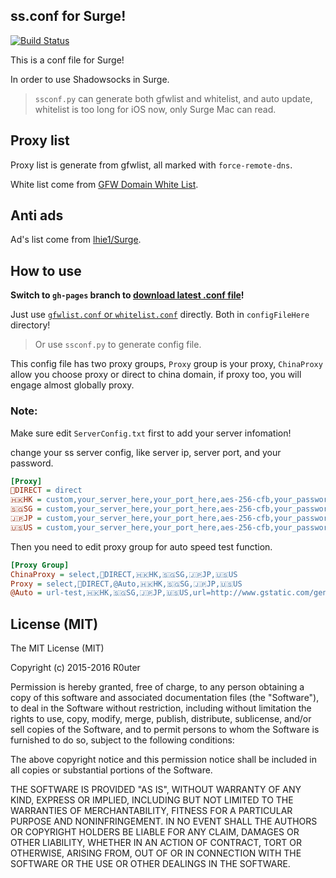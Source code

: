 ## ss.conf for Surge!
[![Build Status](https://travis-ci.org/R0uter/ss.conf-for-surge.svg?branch=master)](https://travis-ci.org/R0uter/ss.conf-for-surge)

This is a conf file for Surge!

In order to use Shadowsocks in Surge.

> `ssconf.py` can generate both gfwlist and whitelist, and auto update, 
whitelist is too long for iOS now, only Surge Mac can read.

## Proxy list 

Proxy list is generate from gfwlist, all marked with `force-remote-dns`.

White list come from [GFW Domain White List](https://goo.gl/tBixve).

## Anti ads

Ad's list come from [lhie1/Surge](https://github.com/lhie1/Surge).

## How to use

**Switch to `gh-pages` branch to [download latest .conf file](https://r0uter.github.io/ss.conf-for-surge/)!**

Just use [`gfwlist.conf` or `whitelist.conf`](https://R0uter.github.io/ss.conf-for-surge/) directly. Both in `configFileHere` directory!

> Or use `ssconf.py` to generate config file.

This config file has two proxy groups, `Proxy` group is your proxy, `ChinaProxy` allow you choose proxy or direct to china domain, if proxy too, you will engage almost globally proxy.

### Note:

Make sure edit `ServerConfig.txt` first to add your server infomation!

change your ss server config, like server ip, server port, and your password.

```ini
[Proxy]
💊DIRECT = direct
🇭🇰HK = custom,your_server_here,your_port_here,aes-256-cfb,your_password_here,https://github.com/R0uter/ss.conf-for-surge/raw/master/ss.module
🇸🇬SG = custom,your_server_here,your_port_here,aes-256-cfb,your_password_here,https://github.com/R0uter/ss.conf-for-surge/raw/master/ss.module
🇯🇵JP = custom,your_server_here,your_port_here,aes-256-cfb,your_password_here,https://github.com/R0uter/ss.conf-for-surge/raw/master/ss.module
🇺🇸US = custom,your_server_here,your_port_here,aes-256-cfb,your_password_here,https://github.com/R0uter/ss.conf-for-surge/raw/master/ss.module
```
    
Then you need to edit proxy group for auto speed test function.

```ini
[Proxy Group]
ChinaProxy = select,💊DIRECT,🇭🇰HK,🇸🇬SG,🇯🇵JP,🇺🇸US
Proxy = select,💊DIRECT,@Auto,🇭🇰HK,🇸🇬SG,🇯🇵JP,🇺🇸US
@Auto = url-test,🇭🇰HK,🇸🇬SG,🇯🇵JP,🇺🇸US,url=http://www.gstatic.com/generate_204
```

## License (MIT)

The MIT License (MIT)

Copyright (c) 2015-2016 R0uter

Permission is hereby granted, free of charge, to any person obtaining a copy
of this software and associated documentation files (the "Software"), to deal
in the Software without restriction, including without limitation the rights
to use, copy, modify, merge, publish, distribute, sublicense, and/or sell
copies of the Software, and to permit persons to whom the Software is
furnished to do so, subject to the following conditions:

The above copyright notice and this permission notice shall be included in all
copies or substantial portions of the Software.

THE SOFTWARE IS PROVIDED "AS IS", WITHOUT WARRANTY OF ANY KIND, EXPRESS OR
IMPLIED, INCLUDING BUT NOT LIMITED TO THE WARRANTIES OF MERCHANTABILITY,
FITNESS FOR A PARTICULAR PURPOSE AND NONINFRINGEMENT. IN NO EVENT SHALL THE
AUTHORS OR COPYRIGHT HOLDERS BE LIABLE FOR ANY CLAIM, DAMAGES OR OTHER
LIABILITY, WHETHER IN AN ACTION OF CONTRACT, TORT OR OTHERWISE, ARISING FROM,
OUT OF OR IN CONNECTION WITH THE SOFTWARE OR THE USE OR OTHER DEALINGS IN THE
SOFTWARE.
